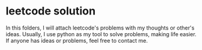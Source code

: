 # leetcode solution
In this folders, I will attach leetcode's problems with my thoughts or other's ideas. Usually, I use python as my tool to solve problems, making life easier. If anyone has ideas or problems, feel free to contact me.
